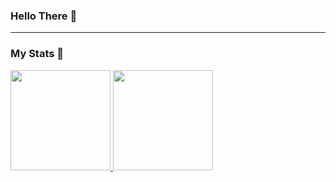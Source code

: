 <div align="left">
<h3>Hello There 👋</h3>
</div>
<hr>
<div align="left">
  <h3>My Stats 📝</h3>
  <a href="https://discord.com/users/360322989515866112">
    <img height="160px" style="max-width: 100%;" src="https://github-readme-stats.vercel.app/api?username=noname-txt&show_icons=true&theme=tokyonight&include_all_commits=true&count_private=false">
  </a>
  <a href="https://discord.com/users/360322989515866112">
    <img height="160px" style="max-width: 100%;" src="https://github-readme-stats.vercel.app/api/top-langs?username=noname-txt&show_icons=true&theme=tokyonight&include_all_commits=true&count_private=true">
  </a>
</div>
